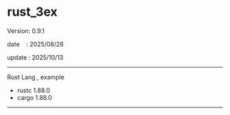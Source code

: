 ﻿# rust_3ex

 Version: 0.9.1

 date    : 2025/08/28 

 update : 2025/10/13

***

Rust Lang , example

* rustc 1.88.0
* cargo 1.88.0

***

